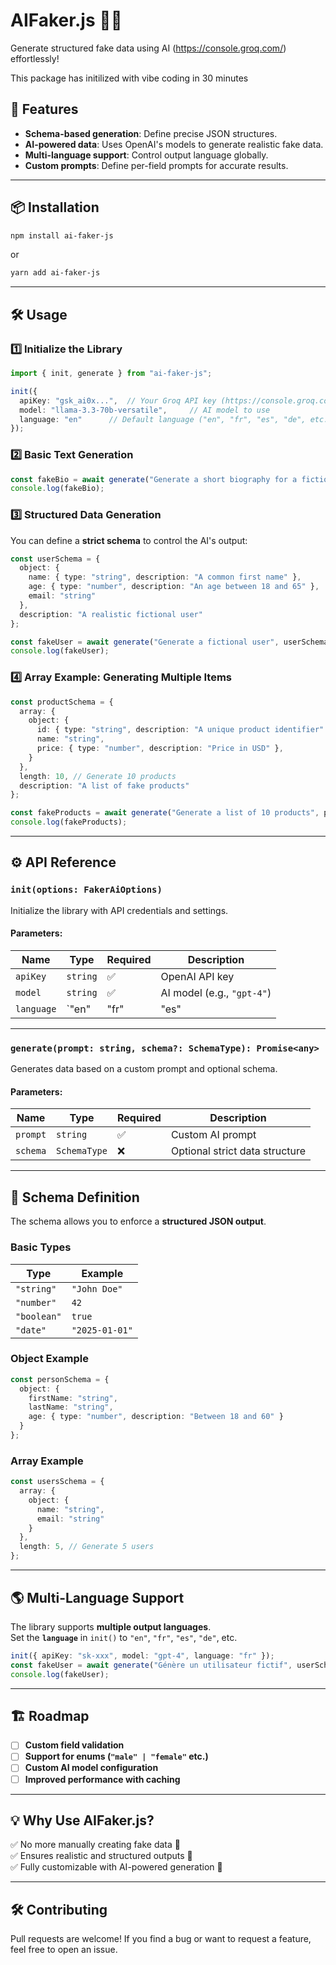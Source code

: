 # AIFaker.js 🧠🤖
Generate structured fake data using AI (https://console.groq.com/) effortlessly!

This package has initilized with vibe coding in 30 minutes
## 🚀 Features
- **Schema-based generation**: Define precise JSON structures.
- **AI-powered data**: Uses OpenAI's models to generate realistic fake data.
- **Multi-language support**: Control output language globally.
- **Custom prompts**: Define per-field prompts for accurate results.

---

## 📦 Installation
```sh
npm install ai-faker-js
```

or

```sh
yarn add ai-faker-js
```

---

## 🛠️ Usage
### 1️⃣ **Initialize the Library**
```ts
import { init, generate } from "ai-faker-js";

init({
  apiKey: "gsk_ai0x...",  // Your Groq API key (https://console.groq.com/)
  model: "llama-3.3-70b-versatile",     // AI model to use
  language: "en"      // Default language ("en", "fr", "es", "de", etc.)
});
```

### 2️⃣ **Basic Text Generation**
```ts
const fakeBio = await generate("Generate a short biography for a fictional character.");
console.log(fakeBio);
```

### 3️⃣ **Structured Data Generation**
You can define a **strict schema** to control the AI's output:

```ts
const userSchema = {
  object: {
    name: { type: "string", description: "A common first name" },
    age: { type: "number", description: "An age between 18 and 65" },
    email: "string"
  },
  description: "A realistic fictional user"
};

const fakeUser = await generate("Generate a fictional user", userSchema);
console.log(fakeUser);
```

### 4️⃣ **Array Example: Generating Multiple Items**
```ts
const productSchema = {
  array: {
    object: {
      id: { type: "string", description: "A unique product identifier" },
      name: "string",
      price: { type: "number", description: "Price in USD" },
    }
  },
  length: 10, // Generate 10 products
  description: "A list of fake products"
};

const fakeProducts = await generate("Generate a list of 10 products", productSchema);
console.log(fakeProducts);
```

---

## ⚙️ API Reference
### **`init(options: FakerAiOptions)`**
Initialize the library with API credentials and settings.
#### **Parameters:**
| Name     | Type      | Required | Description |
|----------|----------|----------|-------------|
| `apiKey` | `string`  | ✅       | OpenAI API key |
| `model`  | `string`  | ✅       | AI model (e.g., `"gpt-4"`) |
| `language` | `"en" | "fr" | "es" | "de"` | ❌ (default `"en"`) | Default output language |

---

### **`generate(prompt: string, schema?: SchemaType): Promise<any>`**
Generates data based on a custom prompt and optional schema.
#### **Parameters:**
| Name      | Type           | Required | Description |
|-----------|---------------|----------|-------------|
| `prompt`  | `string`      | ✅        | Custom AI prompt |
| `schema`  | `SchemaType`  | ❌        | Optional strict data structure |

---

## 📝 Schema Definition
The schema allows you to enforce a **structured JSON output**.
### **Basic Types**
| Type     | Example |
|----------|---------|
| `"string"`  | `"John Doe"` |
| `"number"`  | `42` |
| `"boolean"` | `true` |
| `"date"`    | `"2025-01-01"` |

### **Object Example**
```ts
const personSchema = {
  object: {
    firstName: "string",
    lastName: "string",
    age: { type: "number", description: "Between 18 and 60" }
  }
};
```

### **Array Example**
```ts
const usersSchema = {
  array: {
    object: {
      name: "string",
      email: "string"
    }
  },
  length: 5, // Generate 5 users
};
```

---

## 🌎 Multi-Language Support
The library supports **multiple output languages**.  
Set the **`language`** in `init()` to `"en"`, `"fr"`, `"es"`, `"de"`, etc.

```ts
init({ apiKey: "sk-xxx", model: "gpt-4", language: "fr" });
const fakeUser = await generate("Génère un utilisateur fictif", userSchema);
console.log(fakeUser);
```

---

## 🏗️ Roadmap
- [ ] **Custom field validation**
- [ ] **Support for enums (`"male" | "female"` etc.)**
- [ ] **Custom AI model configuration**
- [ ] **Improved performance with caching**

---

## 💡 Why Use AIFaker.js?
✅ No more manually creating fake data 🚀  
✅ Ensures realistic and structured outputs 🧠  
✅ Fully customizable with AI-powered generation 🤖

---

## 🛠️ Contributing
Pull requests are welcome! If you find a bug or want to request a feature, feel free to open an issue.  
